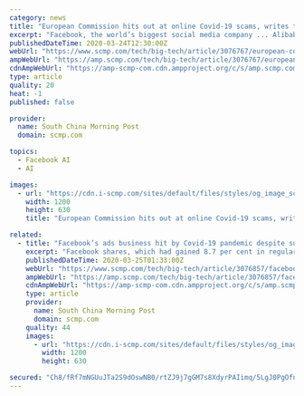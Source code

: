 ```yaml
---
category: news
title: "European Commission hits out at online Covid-19 scams, writes to tech platforms including Alibaba, Amazon and Facebook"
excerpt: "Facebook, the world’s biggest social media company ... Alibaba is the parent company of the South China Morning Post. Purchase the China AI Report 2020 brought to you by SCMP Research and enjoy a 20% discount (original price US$400). This 60-page all new intelligence report gives you first-hand insights and analysis into the latest industry ..."
publishedDateTime: 2020-03-24T12:30:00Z
webUrl: "https://www.scmp.com/tech/big-tech/article/3076767/european-commission-hits-out-online-covid-19-scams-writes-tech"
ampWebUrl: "https://amp.scmp.com/tech/big-tech/article/3076767/european-commission-hits-out-online-covid-19-scams-writes-tech"
cdnAmpWebUrl: "https://amp-scmp-com.cdn.ampproject.org/c/s/amp.scmp.com/tech/big-tech/article/3076767/european-commission-hits-out-online-covid-19-scams-writes-tech"
type: article
quality: 20
heat: -1
published: false

provider:
  name: South China Morning Post
  domain: scmp.com

topics:
  - Facebook AI
  - AI

images:
  - url: "https://cdn.i-scmp.com/sites/default/files/styles/og_image_scmp_generic/public/d8/images/methode/2020/03/24/5c1a81be-6dc2-11ea-b0ed-5e14cf8eb9e1_image_hires_195037.JPG?itok=od9Cx7ju&v=1585050642"
    width: 1200
    height: 630
    title: "European Commission hits out at online Covid-19 scams, writes to tech platforms including Alibaba, Amazon and Facebook"

related:
  - title: "Facebook’s ads business hit by Covid-19 pandemic despite surge in usage"
    excerpt: "Facebook shares, which had gained 8.7 per cent in regular New York trading on Tuesday, slipped about 1 per cent in extended trading. The stock is down 22 per cent for the year. Purchase the China AI Report 2020 brought to you by SCMP Research and enjoy a 20% discount (original price US$400). This 60-page all new intelligence report gives you ..."
    publishedDateTime: 2020-03-25T01:33:00Z
    webUrl: "https://www.scmp.com/tech/big-tech/article/3076857/facebooks-ads-business-hit-covid-19-pandemic-despite-surge-usage"
    ampWebUrl: "https://amp.scmp.com/tech/big-tech/article/3076857/facebooks-ads-business-hit-covid-19-pandemic-despite-surge-usage"
    cdnAmpWebUrl: "https://amp-scmp-com.cdn.ampproject.org/c/s/amp.scmp.com/tech/big-tech/article/3076857/facebooks-ads-business-hit-covid-19-pandemic-despite-surge-usage"
    type: article
    provider:
      name: South China Morning Post
      domain: scmp.com
    quality: 44
    images:
      - url: "https://cdn.i-scmp.com/sites/default/files/styles/og_image_scmp_generic/public/d8/images/methode/2020/03/25/1f0483c6-6e38-11ea-b0ed-5e14cf8eb9e1_image_hires_093559.JPG?itok=kTWQOsur&v=1585100165"
        width: 1200
        height: 630

secured: "Ch8/fRf7mNGUuJTa2S9dOswNB0/rtZJ9j7gGM7s8XdyrPAIimq/5LgJ0PgOfn6htK+oiQx0EHtWIZwa84grPlX4DpXxyMY+eKxBpKzZtorDAwTmmNFPpEGBRXDf+zJItmmERUFvsv31I7qeZVOl2q8kiJguW/bHqxwovgM/euNeQNZj+HUF4vCh6b7J7txX5VCh/t1JTMgQyvQoM4uUZvlYOzmt2WDwXOEg0j3PSripJBnstPYe/GFXGYK95HdxkmWjqonz3yTUFa6MAKRyK1gxM8Hv3iFG6MvYz19S+ND+GURom++kYU2oR4nJ91UtmsNh+d61mQMnSqAQMPN2VK1YZjgSom691PZL04O7oWZ5M8jS//33l1EnIlLhmetsINatMXSptvR3J5XFk51VzziN0vURCy+3mla3cr+HJlfkWPycj1kJBMX9dtYvZF0esY4P3dg0NIvPOIdglMQvBz4wK6azx9E9AsuvXgm13Uoo=;T5RqLc+pBHhIec2RtYo4cg=="
---
```


